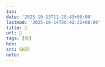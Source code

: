 ```yaml
---
ivs:
date: '2025-10-13T11:28:43+08:00'
lastmod: '2025-10-14T06:42:22+08:00'
title: 󰞗
url: 󰞗
tags: [剪]
hex: 
src: GHZR
note:
---
```

